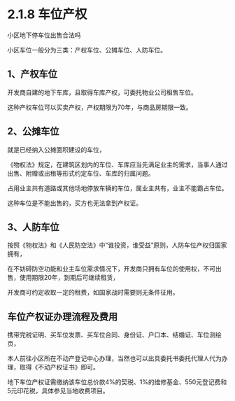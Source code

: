 # 2.1.8 车位产权



小区地下停车位出售合法吗

小区车位一般分为三类：产权车位、公摊车位、人防车位。

## 1、产权车位

开发商自建的地下车库，且取得车库产权，可委托物业公司租售车位。

这种产权车位可以买卖产权，产权期限为70年，与商品房期限一致。

## 2、公摊车位

就是已经纳入公摊面积建设的车位，

《物权法》规定，在建筑区划内的车位、车库应当先满足业主的需求，当事人通过出售、附赠或出租等形式约定车位、车库的归属问题。

占用业主共有道路或其他场地停放车辆的车位，属业主共有，业主不能霸占车位。

这种车位是不能出售的，买方也无法拿到产权证。

## 3、人防车位

按照《物权法》和《人民防空法》中“谁投资，谁受益”原则，人防车位产权归国家拥有，

在不妨碍防空功能和业主车位需求情况下，开发商只拥有车位的使用权，不可出售，使用期限20年，到期后可继续租赁，

开发商可约定收取一定的租费，如国家战时需要则无条件征用。


## 车位产权证办理流程及费用

携带完税证明、买车位发票、买车位合同、身份证、户口本、结婚证、车位测绘页，

本人前往小区所在不动产登记中心办理，当然也可以出具委托书委托代理人代为办理，取得《不动产权证书》即可。

地下车位产权证需缴纳该车位总价款4%的契税、1%的维修基金、550元登记费和5元印花税，具体参见当地收费项目。

